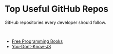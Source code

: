 # Top Useful GitHub Repos
GitHub repositories every developer should follow.

<br>

- [Free Programming Books](https://github.com/EbookFoundation/free-programming-books)
- [You-Dont-Know-JS](https://github.com/getify/You-Dont-Know-JS)

